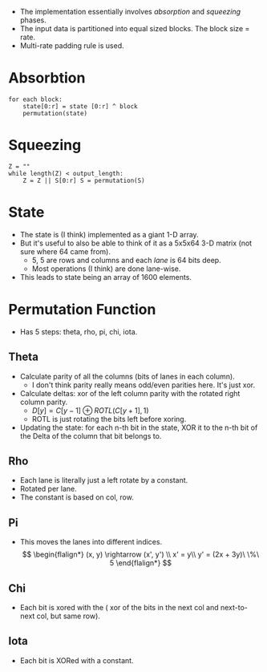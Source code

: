 - The implementation essentially involves _absorption_ and _squeezing_ phases.
- The input data is partitioned into equal sized blocks. The block size = rate.
- Multi-rate padding rule is used.

#  Absorbtion

```
for each block:
	state[0:r] = state [0:r] ^ block
	permutation(state)
```

#  Squeezing

```
Z = ""
while length(Z) < output_length:
	Z = Z || S[0:r] S = permutation(S)
```

# State
- The state is (I think) implemented as a giant 1-D array.
- But it's useful to also be able to think of it as a 5x5x64 3-D matrix (not sure where 64 came from).
	- 5, 5 are rows and columns and each _lane_ is 64 bits deep.
	- Most operations (I think) are done lane-wise.
- This leads to state being an array of 1600 elements.
# Permutation Function
- Has 5 steps: theta, rho, pi, chi, iota.
## Theta
- Calculate parity of all the columns (bits of lanes in each column).
	- I don't think parity really means odd/even parities here. It's just xor.
- Calculate deltas: xor of the left column parity with the rotated right column parity.
	- $D[y] = C[y - 1] \oplus ROTL(C[y+1], 1)$
	- ROTL is just rotating the bits left before xoring.
- Updating the state: for each n-th bit in the state, XOR it to the n-th bit of the Delta of the column that bit belongs to.
## Rho
- Each lane is literally just a left rotate by a constant.
- Rotated per lane.
- The constant is based on col, row.
## Pi
 - This moves the lanes into different indices.
$$
\begin{flalign*}
(x, y) \rightarrow (x', y') \\
x' = y\\
y' = (2x + 3y)\ \%\ 5
\end{flalign*}
$$
## Chi
- Each bit is xored with the ( xor of the bits in the next col and next-to-next col, but same row).
## Iota
- Each bit is XORed with a constant.